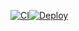 [![CI](https://github.com/gormaar/brew-monitor/actions/workflows/build.yml/badge.svg)](https://github.com/gormaar/brew-monitor/actions/workflows/build.yml)[![Deploy](https://github.com/gormaar/brew-monitor/actions/workflows/deploy.yml/badge.svg)](https://github.com/gormaar/brew-monitor/actions/workflows/deploy.yml)
